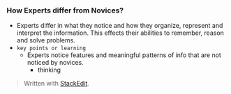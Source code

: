 

### How Experts differ from Novices?

- Experts differ in what they notice and how they organize, represent and interpret the information. This effects their abilities to remember, reason and solve problems.
- `key points or learning` 
	- Experts notice features and meaningful patterns of info that are not noticed by novices.
		- thinking 
> Written with [StackEdit](https://stackedit.io/).
<!--stackedit_data:
eyJoaXN0b3J5IjpbLTk1MDYxNTkxNV19
-->